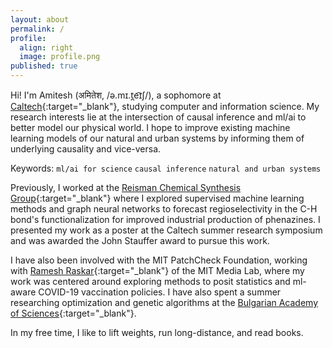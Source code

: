 ```yaml
---
layout: about
permalink: /
profile:
  align: right
  image: profile.png
published: true
---
```


Hi! I'm Amitesh (अमितेश, /ə.mɪ.t̪e͡ɪʃ/), a sophomore at [Caltech](https://caltech.edu){:target="_blank"}, studying computer and information science. My research interests lie at the intersection of causal inference and ml/ai to better model our physical world. I hope to improve existing machine learning models of our natural and urban systems by informing them of underlying causality and vice-versa. 

Keywords: `ml/ai for science` `causal inference` `natural and urban systems`

Previously, I worked at the [Reisman Chemical Synthesis Group](https://cce.caltech.edu/people/sarah-e-reisman){:target="_blank"} where I explored supervised machine learning methods and graph neural networks to forecast regioselectivity in the C-H bond's functionalization for improved industrial production of phenazines. I presented my work as a poster at the Caltech summer research symposium and was awarded the John Stauffer award to pursue this work. 

I have also been involved with the MIT PatchCheck Foundation, working with [Ramesh Raskar](https://www.media.mit.edu/people/raskar/overview/){:target="_blank"} of the MIT Media Lab, where my work was centered around exploring methods to posit statistics and ml-aware COVID-19 vaccination policies. I have also spent a summer researching optimization and genetic algorithms at the [Bulgarian Academy of Sciences](https://www.proceedings.bas.bg/index.php/cr){:target="_blank"}.

In my free time, I like to lift weights, run long-distance, and read books. 
